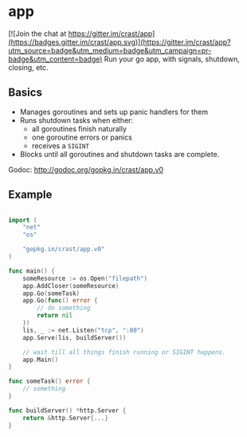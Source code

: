 # app

[![Join the chat at https://gitter.im/crast/app](https://badges.gitter.im/crast/app.svg)](https://gitter.im/crast/app?utm_source=badge&utm_medium=badge&utm_campaign=pr-badge&utm_content=badge)
Run your go app, with signals, shutdown, closing, etc.

## Basics

* Manages goroutines and sets up panic handlers for them
* Runs shutdown tasks when either:
  - all goroutines finish naturally
  - one goroutine errors or panics
  - receives a `SIGINT`
* Blocks until all goroutines and shutdown tasks are complete.

Godoc: http://godoc.org/gopkg.in/crast/app.v0

## Example

```go

import (
    "net"
    "os"

    "gopkg.in/crast/app.v0"
)

func main() {
    someResource := os.Open("filepath")
    app.AddCloser(someResource)
    app.Go(someTask)
    app.Go(func() error {
        // do something
        return nil
    })
    lis, _ := net.Listen("tcp", ":80")
    app.Serve(lis, buildServer())

    // wait till all things finish running or SIGINT happens.
    app.Main()
}

func someTask() error {
    // something
}

func buildServer() *http.Server {
    return &http.Server{...}
}
```